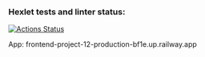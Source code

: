 ### Hexlet tests and linter status:

[![Actions Status](https://github.com/Dend3lion/frontend-project-12/workflows/hexlet-check/badge.svg)](https://github.com/Dend3lion/frontend-project-12/actions)

App: frontend-project-12-production-bf1e.up.railway.app
